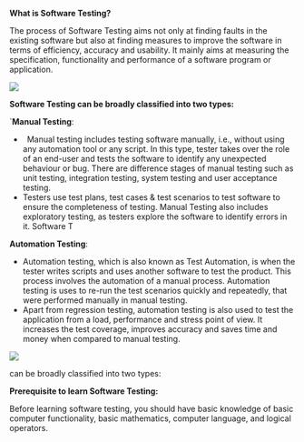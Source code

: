 ﻿**What is Software Testing?**

The process of Software Testing aims not only at finding faults in the existing software but also at finding measures to improve the software in terms of efficiency, accuracy and usability. It mainly aims at measuring the specification, functionality and performance of a software program or application.

![](Aspose.Words.57975e90-435c-4be0-93f2-335289c59732.001.png)

**Software Testing can be broadly classified into two types:**

`**Manual Testing**:

- ` `Manual testing includes testing software manually, i.e., without using any automation tool or any script. In this type, tester takes over the role of an end-user and tests the software to identify any unexpected behaviour or bug. There are difference stages of manual testing such as unit testing, integration testing, system testing and user acceptance testing.
- Testers use test plans, test cases & test scenarios to test software to ensure the completeness of testing. Manual Testing also includes exploratory testing, as testers explore the software to identify errors in it.       Software T

**Automation Testing**:

- Automation testing, which is also known as Test Automation, is when the tester writes scripts and uses another software to test the product. This process involves the automation of a manual process. Automation testing is uses to re-run the test scenarios quickly and repeatedly, that were performed manually in manual testing.
- Apart  from regression testing, automation testing is also used to test the application from a load, performance and stress point of view. It increases the test coverage, improves accuracy and saves time and money when compared to manual testing.

![](Aspose.Words.57975e90-435c-4be0-93f2-335289c59732.002.png)

can be broadly classified into two types: 

**Prerequisite to learn Software Testing:**

Before learning software testing, you should have basic knowledge of basic computer functionality, basic mathematics, computer language, and logical operators.
